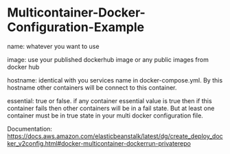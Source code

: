 # Multicontainer-Docker-Configuration-Example
name: whatever you want to use


image: use your published dockerhub image or any public images from docker hub


hostname: identical with you services name in docker-compose.yml. By this hostname other containers will be connect to this container.


essential: true or false. if any container essential value is true then if this container fails then other containers will be in a fail state. But at least one container must be in true state in your multi docker configuration file.


Documentation: https://docs.aws.amazon.com/elasticbeanstalk/latest/dg/create_deploy_docker_v2config.html#docker-multicontainer-dockerrun-privaterepo



